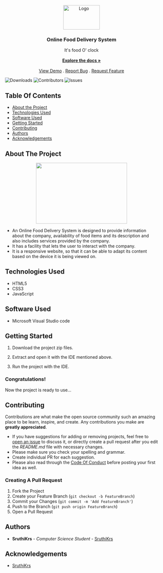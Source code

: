 <br/>
<p align="center">
  <a href="https://github.com/SruthiKrs/OnlineFoodDeliverySystem">
    <img src="https://logos-world.net/wp-content/uploads/2022/04/Gofood-Emblem.png" alt="Logo" width="120" height="80">
  </a>

  <h3 align="center">Online Food Delivery System</h3>

  <p align="center">
    It's food O' clock
    <br/>
    <br/>
    <a href="https://github.com/SruthiKrs/OnlineFoodDeliverySystem"><strong>Explore the docs »</strong></a>
    <br/>
    <br/>
    <a href="https://github.com/SruthiKrs/OnlineFoodDeliverySystem">View Demo</a>
    .
    <a href="https://github.com/SruthiKrs/OnlineFoodDeliverySystem/issues">Report Bug</a>
    .
    <a href="https://github.com/SruthiKrs/OnlineFoodDeliverySystem/issues">Request Feature</a>
  </p>
</p>

![Downloads](https://img.shields.io/github/downloads/SruthiKrs/OnlineFoodDeliverySystem/total) ![Contributors](https://img.shields.io/github/contributors/SruthiKrs/OnlineFoodDeliverySystem?color=dark-green) ![Issues](https://img.shields.io/github/issues/SruthiKrs/OnlineFoodDeliverySystem)  

## Table Of Contents

* [About the Project](#about-the-project)
* [Technologies Used](#technologies-used)
* [Software Used](#Software-used)
* [Getting Started](#getting-started)
* [Contributing](#contributing)
* [Authors](#authors)
* [Acknowledgements](#acknowledgements)

## About The Project

<div align=center>
<img src="https://logos-world.net/wp-content/uploads/2022/04/Gofood-Emblem.png" width="300" height="200">
</div>	

- An Online Food Delivery System is designed to provide information about the company, availability of food 
  items and its description and also includes services provided by the company.
- It has a facility that lets the user to interact with the company.
- It is a responsive website, so that it can be able to adapt its content based on the device it is being viewed on.
## Technologies Used

- HTML5
- CSS3
- JavaScript 

## Software Used

- Microsoft Visual Studio code

## Getting Started

1. Download the project zip files.

2. Extract and open it with the IDE mentioned above.
  
3. Run the project with the IDE.

### Congratulations!

Now the project is ready to use...

## Contributing

Contributions are what make the open source community such an amazing place to be learn, inspire, and create. Any contributions you make are **greatly appreciated**.
* If you have suggestions for adding or removing projects, feel free to [open an issue](https://github.com/SruthiKrs/OnlineFoodDeliverySystem/issues/new) to discuss it, or directly create a pull request after you edit the *README.md* file with necessary changes.
* Please make sure you check your spelling and grammar.
* Create individual PR for each suggestion.
* Please also read through the [Code Of Conduct](https://github.com/SruthiKrs/OnlineFoodDeliverySystem/blob/main/CODE_OF_CONDUCT.md) before posting your first idea as well.

### Creating A Pull Request

1. Fork the Project
2. Create your Feature Branch (`git checkout -b FeatureBranch`)
3. Commit your Changes (`git commit -m 'Add FeatureBranch'`)
4. Push to the Branch (`git push origin FeatureBranch`)
5. Open a Pull Request

## Authors

* **SruthiKrs** - *Computer Science Student* - [SruthiKrs](https://github.com/SruthiKrs/) 

## Acknowledgements

* [SruthiKrs](https://github.com/SruthiKrs/)

